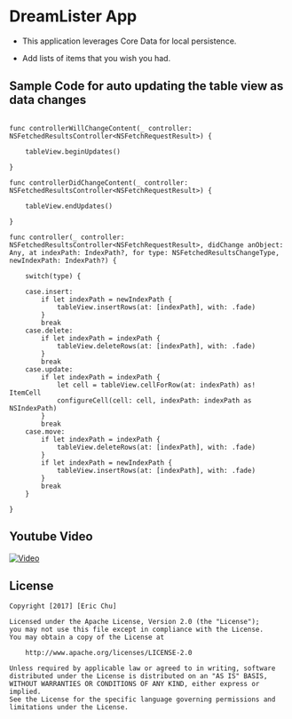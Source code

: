 # DreamLister App

- This application leverages Core Data for local persistence.

- Add lists of items that you wish you had.

## Sample Code for auto updating the table view as data changes
```

func controllerWillChangeContent(_ controller: NSFetchedResultsController<NSFetchRequestResult>) {

    tableView.beginUpdates()

}

func controllerDidChangeContent(_ controller: NSFetchedResultsController<NSFetchRequestResult>) {

    tableView.endUpdates()

}

func controller(_ controller: NSFetchedResultsController<NSFetchRequestResult>, didChange anObject: Any, at indexPath: IndexPath?, for type: NSFetchedResultsChangeType, newIndexPath: IndexPath?) {

    switch(type) {

    case.insert:
        if let indexPath = newIndexPath {
            tableView.insertRows(at: [indexPath], with: .fade)
        }
        break
    case.delete:
        if let indexPath = indexPath {
            tableView.deleteRows(at: [indexPath], with: .fade)
        }
        break
    case.update:
        if let indexPath = indexPath {
            let cell = tableView.cellForRow(at: indexPath) as! ItemCell
            configureCell(cell: cell, indexPath: indexPath as NSIndexPath)
        }
        break
    case.move:
        if let indexPath = indexPath {
            tableView.deleteRows(at: [indexPath], with: .fade)
        }
        if let indexPath = newIndexPath {
            tableView.insertRows(at: [indexPath], with: .fade)
        }
        break
    }

}

```

## Youtube Video
[![Video](https://img.youtube.com/vi/PWtox2cgelw/0.jpg)](https://www.youtube.com/watch?v=PWtox2cgelw)

## License

    Copyright [2017] [Eric Chu]

    Licensed under the Apache License, Version 2.0 (the "License");
    you may not use this file except in compliance with the License.
    You may obtain a copy of the License at

        http://www.apache.org/licenses/LICENSE-2.0

    Unless required by applicable law or agreed to in writing, software
    distributed under the License is distributed on an "AS IS" BASIS,
    WITHOUT WARRANTIES OR CONDITIONS OF ANY KIND, either express or implied.
    See the License for the specific language governing permissions and
    limitations under the License.
